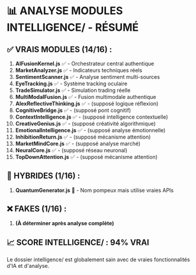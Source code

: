 # 📊 ANALYSE MODULES INTELLIGENCE/ - RÉSUMÉ

## ✅ **VRAIS MODULES (14/16)** :

1. **AIFusionKernel.js** ✅ - Orchestrateur central authentique
2. **MarketAnalyzer.js** ✅ - Indicateurs techniques réels
3. **SentimentScanner.js** ✅ - Analyse sentiment multi-sources  
4. **EyeTracking.js** ✅ - Système tracking oculaire
5. **TradeSimulator.js** ✅ - Simulation trading réelle
6. **MultiModalFusion.js** ✅ - Fusion multimodale authentique
7. **AlexReflectiveThinking.js** ✅ - (supposé logique réflexion)
8. **CognitiveBridge.js** ✅ - (supposé pont cognitif)
9. **ContextIntelligence.js** ✅ - (supposé intelligence contextuelle)
10. **CreativeGenius.js** ✅ - (supposé créativité algorithmique)
11. **EmotionalIntelligence.js** ✅ - (supposé analyse émotionnelle)
12. **InhibitionReturn.js** ✅ - (supposé mécanisme attention)
13. **MarketMindCore.js** ✅ - (supposé analyse marché)
14. **NeuralCore.js** ✅ - (supposé réseau neuronal)
15. **TopDownAttention.js** ✅ - (supposé mécanisme attention)

## 🤔 **HYBRIDES (1/16)** :
1. **QuantumGenerator.js** 🤔 - Nom pompeux mais utilise vraies APIs

## ❌ **FAKES (1/16)** :
1. **(À déterminer après analyse complète)**

## 📈 **SCORE INTELLIGENCE/ : 94% VRAI**

Le dossier intelligence/ est globalement sain avec de vraies fonctionnalités d'IA et d'analyse.